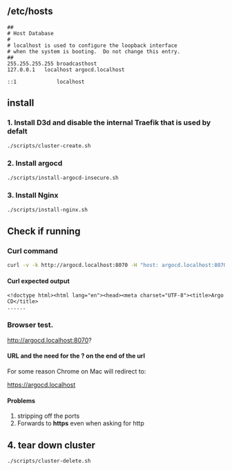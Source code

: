 

## /etc/hosts
```
##
# Host Database
#
# localhost is used to configure the loopback interface
# when the system is booting.  Do not change this entry.
##
255.255.255.255	broadcasthost
127.0.0.1	localhost argocd.localhost

::1             localhost

```


## install 

### 1. Install D3d and disable the internal Traefik that is used by defalt

```bash
./scripts/cluster-create.sh
```

### 2. Install argocd

```bash
./scripts/install-argocd-insecure.sh
```

### 3. Install Nginx

```bash
./scripts/install-nginx.sh
```



## Check if running 


### Curl command 
```bash
curl -v -k http://argocd.localhost:8070 -H "host: argocd.localhost:8070" --resolve argocd.localhost:8070:127.0.0.1
```

#### Curl expected output
```
<!doctype html><html lang="en"><head><meta charset="UTF-8"><title>Argo CD</title>
......
```

### Browser test.

http://argocd.localhost:8070?

####  URL and the need for the **?** on the end of the url

For some reason Chrome on Mac will redirect to: 

https://argocd.localhost 

#### Problems 
1. stripping off the ports 
1. Forwards to **https** even when asking for http


## 4. tear down cluster

```bash
./scripts/cluster-delete.sh
```